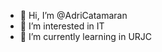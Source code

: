 - 👋 Hi, I’m @AdriCatamaran
- 👀 I’m interested in IT
- 🌱 I’m currently learning in URJC

<!---
AdriCatamaran/AdriCatamaran is a ✨ special ✨ repository because its `README.md` (this file) appears on your GitHub profile.
You can click the Preview link to take a look at your changes.
--->
